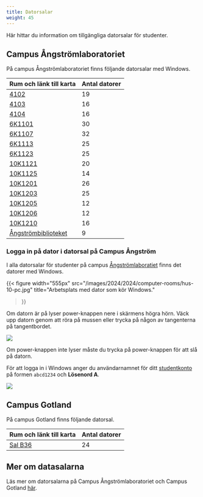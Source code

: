 ```yaml
---
title: Datorsalar
weight: 45
---
```


Här hittar du information om tillgängliga datorsalar för studenter. 

## Campus Ångströmlaboratoriet

På campus Ångströmlaboratoriet finns följande datorsalar med Windows. 

| Rum och länk till karta | Antal datorer |
|-------------------------|---------------|
| [4102][4102]            | 19            |
| [4103][4103]            | 16            |
| [4104][4104]            | 16            |
| [6K1101][6K1101]        | 30            |
| [6K1107][6K1107]        | 32            |
| [6K1113][6K1113]        | 25            |
| [6K1123][6K1123]      | 25            |
| [10K1121][10K1121]      | 20            |
| [10K1125][10K1125]      | 14            |
| [10K1201][10K1201]      | 26            |
| [10K1203][10K1203]      | 25            |
| [10K1205][10K1205]      | 12            |
| [10K1206][10K1206]      | 12            |
| [10K1210][10K1210]      | 16            |
| [Ångströmbiblioteket][biblioteket] | 9 |

[4102]:
    https://use.mazemap.com/#v=1&config=uu&zlevel=2&center=17.647657,59.838748&zoom=18&campusid=49&sharepoitype=poi&sharepoi=389593

[4103]:
    https://use.mazemap.com/#v=1&config=uu&zlevel=2&center=17.647500,59.838728&zoom=17.9&campusid=49&search=&sharepoitype=poi&sharepoi=389605

[4104]:
    https://use.mazemap.com/#v=1&config=uu&zlevel=2&center=17.647500,59.838728&zoom=17.9&campusid=49&search=&sharepoitype=poi&sharepoi=389590

[6K1101]:
    https://use.mazemap.com/#v=1&config=uu&zlevel=-1&center=17.647588,59.838342&zoom=17.9&campusid=49&search=&sharepoitype=poi&sharepoi=391805

[6K1107]:
    https://use.mazemap.com/#v=1&config=uu&zlevel=-1&center=17.647588,59.838342&zoom=17.9&campusid=49&search=&sharepoitype=poi&sharepoi=391809

[6K1113]:
    https://use.mazemap.com/#v=1&config=uu&campusid=49&zlevel=-1&center=17.647972,59.838256&zoom=18&sharepoitype=poi&sharepoi=391810

[6K1123]:
     https://use.mazemap.com/#v=1&config=uu&campusid=49&zlevel=-1&center=17.648234,59.838285&zoom=18&sharepoitype=poi&sharepoi=391812

[10K1201]:
    https://use.mazemap.com/#v=1&config=uu&zlevel=-1&center=17.646815,59.839653&zoom=18&campusid=49&sharepoitype=poi&sharepoi=1000824213
[10K1121]:
    https://use.mazemap.com/#v=1&config=uu&campusid=49&zlevel=-1&center=17.646463,59.839613&zoom=18&sharepoitype=poi&sharepoi=1000824232
[10K1125]:
    https://use.mazemap.com/#v=1&config=uu&campusid=49&zlevel=-1&center=17.646238,59.839603&zoom=18&sharepoitype=poi&sharepoi=1000824259
[10K1203]: https://use.mazemap.com/#v=1&config=uu&zlevel=-1&center=17.646815,59.839653&zoom=18&campusid=49&sharepoitype=poi&sharepoi=1000824267

[10K1205]:
    https://use.mazemap.com/#v=1&config=uu&campusid=49&zlevel=-1&center=17.647049,59.839707&zoom=18&sharepoitype=poi&sharepoi=1000824243

[10K1206]:
    https://use.mazemap.com/#v=1&config=uu&campusid=49&zlevel=-1&center=17.647072,59.839649&zoom=18&sharepoitype=poi&sharepoi=1000824261

[10K1210]:
    https://use.mazemap.com/#v=1&config=uu&campusid=49&zlevel=-1&center=17.646709,59.839518&zoom=18&sharepoitype=poi&sharepoi=1000824231

[biblioteket]: https://use.mazemap.com/#v=1&config=uu&campusid=49&zlevel=1&center=17.647191,59.839849&zoom=18&sharepoitype=poi&sharepoi=1000824424

### Logga in på dator i datorsal på Campus Ångström

I alla datorsalar för studenter på campus [Ångströmlaboratiet][ångström] finns det datorer
med Windows. 

[ångström]: https://angstrom.uu.se/

{{< figure 
    width="555px" 
    src="/images/2024/2024/computer-rooms/hus-10-pc.jpg" 
    title="Arbetsplats med dator som kör Windows." 
>}}


Om datorn är på lyser power-knappen nere i skärmens högra hörn. Väck upp datorn
genom att röra på mussen eller trycka på någon av tangenterna på tangentbordet.

![](/images/2024/computer-rooms/power-button.png)

Om power-knappen inte lyser måste du trycka på power-knappen för
att slå på datorn. 

För att logga in i Windows anger du användarnamnet för ditt
[studentkonto][studentkonto] på formen `abcd1234` och **Lösenord A**.

[studentkonto]: ../preparation/#studentkonto

![](/images/2024/linux/windows-10-login.jpg?width=444px)

## Campus Gotland

På campus Gotland finns följande datorsal. 

| Rum och länk till karta | Antal datorer |
|-------------------------|---------------|
| [Sal B36][b36]          | 24            |

## Mer om datasalarna

Läs mer om datorsalarna på Campus Ångströmlaboratoriet och Campus Gotland
[här][datorsalar].


[datorsalar]: https://www.uu.se/student/it-for-studenter/datorsalar

[b36]: https://use.mazemap.com/#v=1&campusid=100
